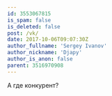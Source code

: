 ```yaml
---
id: 3553067815
is_spam: false
is_deleted: false
post: /vk/
date: 2017-10-06T09:07:30Z
author_fullname: 'Sergey Ivanov'
author_nickname: 'Djapy'
author_is_anon: false
parent: 3516970908
---
```


<p>А где конкурент?</p>
